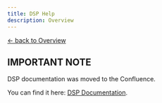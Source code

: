 ```yaml
---
title: DSP Help
description: Overview
---
```


[&larr; back to Overview](/)

## IMPORTANT NOTE
DSP documentation was moved to the Confluence. 

You can find it here: [DSP Documentation](https://groupspace.vaillant-group.com/pages/viewpage.action?pageId=516726598).
